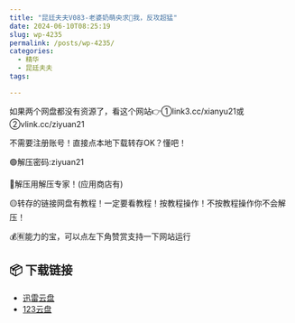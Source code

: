 ```yaml
---
title: "昆廷夫夫V083-老婆奶萌央求🌿我，反攻超猛"
date: 2024-06-10T08:25:19
slug: wp-4235
permalink: /posts/wp-4235/
categories:
  - 精华
  - 昆廷夫夫
tags:

---
```


如果两个网盘都没有资源了，看这个网站👉①link3.cc/xianyu21或②vlink.cc/ziyuan21

不需要注册账号！直接点本地下载转存OK？懂吧！

🟢解压密码:ziyuan21

🔵解压用解压专家！(应用商店有)

🟡转存的链接网盘有教程！一定要看教程！按教程操作！不按教程操作你不会解压！

💰🈶能力的宝，可以点左下角赞赏支持一下网站运行

## 📦 下载链接
- [迅雷云盘](https://blziyuan21.com/pay-download/4235?key=97f406d377&down_id=0)
- [123云盘](https://blziyuan21.com/pay-download/4235?key=97f406d377&down_id=1)

